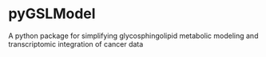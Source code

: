 # pyGSLModel
A python package for simplifying glycosphingolipid metabolic modeling and transcriptomic integration of cancer data
